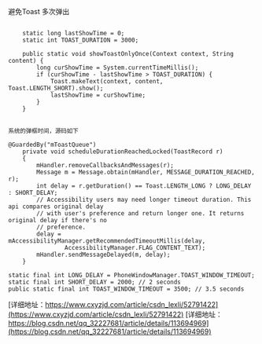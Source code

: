 
避免Toast 多次弹出
```

    static long lastShowTime = 0;
    static int TOAST_DURATION = 3000;

    public static void showToastOnlyOnce(Context context, String content) {
        long curShowTime = System.currentTimeMillis();
        if (curShowTime - lastShowTime > TOAST_DURATION) {
            Toast.makeText(context, content, Toast.LENGTH_SHORT).show();
            lastShowTime = curShowTime;
        }
    }


系统的弹框时间，源码如下

@GuardedBy("mToastQueue")
    private void scheduleDurationReachedLocked(ToastRecord r)
    {
        mHandler.removeCallbacksAndMessages(r);
        Message m = Message.obtain(mHandler, MESSAGE_DURATION_REACHED, r);
        int delay = r.getDuration() == Toast.LENGTH_LONG ? LONG_DELAY : SHORT_DELAY;
        // Accessibility users may need longer timeout duration. This api compares original delay
        // with user's preference and return longer one. It returns original delay if there's no
        // preference.
        delay = mAccessibilityManager.getRecommendedTimeoutMillis(delay,
                AccessibilityManager.FLAG_CONTENT_TEXT);
        mHandler.sendMessageDelayed(m, delay);
    }

static final int LONG_DELAY = PhoneWindowManager.TOAST_WINDOW_TIMEOUT;
static final int SHORT_DELAY = 2000; // 2 seconds
public static final int TOAST_WINDOW_TIMEOUT = 3500; // 3.5 seconds
```
[详细地址：https://www.cxyzjd.com/article/csdn_lexli/52791422](https://www.cxyzjd.com/article/csdn_lexli/52791422)
[详细地址：https://blog.csdn.net/qq_32227681/article/details/113694969](https://blog.csdn.net/qq_32227681/article/details/113694969)